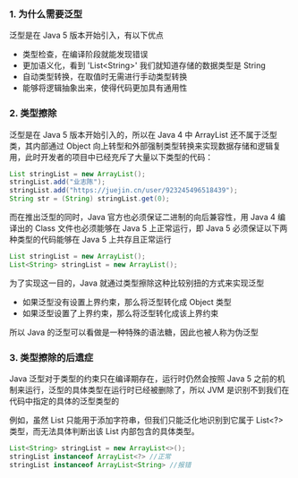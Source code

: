 ### 1. 为什么需要泛型

泛型是在 Java 5 版本开始引入，有以下优点

- 类型检查，在编译阶段就能发现错误
- 更加语义化，看到 'List\<String\>' 我们就知道存储的数据类型是 String
- 自动类型转换，在取值时无需进行手动类型转换
- 能够将逻辑抽象出来，使得代码更加具有通用性

### 2. 类型擦除
  
泛型是在 Java 5 版本开始引入的，所以在 Java 4 中 ArrayList 还不属于泛型类，其内部通过 Object 向上转型和外部强制类型转换来实现数据存储和逻辑复用，此时开发者的项目中已经充斥了大量以下类型的代码：

```java
List stringList = new ArrayList();
stringList.add("业志陈");
stringList.add("https://juejin.cn/user/923245496518439");
String str = (String) stringList.get(0);
```

而在推出泛型的同时，Java 官方也必须保证二进制的向后兼容性，用 Java 4 编译出的 Class 文件也必须能够在 Java 5 上正常运行，即 Java 5 必须保证以下两种类型的代码能够在 Java 5 上共存且正常运行

```java
List stringList = new ArrayList();
List<String> stringList = new ArrayList();
```
  
为了实现这一目的，Java 就通过类型擦除这种比较别扭的方式来实现泛型
  
- 如果泛型没有设置上界约束，那么将泛型转化成 Object 类型
- 如果泛型设置了上界约束，那么将泛型转化成该上界约束

所以 Java 的泛型可以看做是一种特殊的语法糖，因此也被人称为伪泛型
  
### 3. 类型擦除的后遗症
  
Java 泛型对于类型的约束只在编译期存在，运行时仍然会按照 Java 5 之前的机制来运行，泛型的具体类型在运行时已经被删除了，所以 JVM 是识别不到我们在代码中指定的具体的泛型类型的

例如，虽然 List<String> 只能用于添加字符串，但我们只能泛化地识别到它属于 List<?> 类型，而无法具体判断出该 List 内部包含的具体类型。

```java
List<String> stringList = new ArrayList<>();
stringList instanceof ArrayList<?> //正常
stringList instanceof ArrayList<String> //报错
```
  
